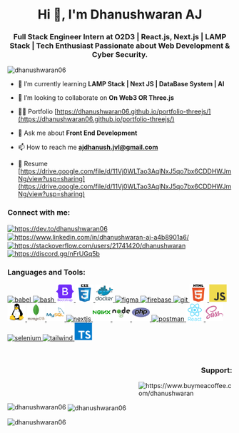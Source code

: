 <h1 align="center">Hi 👋, I'm Dhanushwaran AJ</h1>
<h3 align="center">Full Stack Engineer Intern at O2D3 | React.js, Next.js | LAMP Stack | Tech Enthusiast Passionate about Web Development & Cyber Security.</h3>
<!-- <img align="right" alt="Coding" width="400" src="https://cdn.dribbble.com/users/1162077/screenshots/3848914/programmer.gif"> -->
<p align="left"> <img src="https://komarev.com/ghpvc/?username=dhanushwaran06&label=Profile%20views&color=0e75b6&style=flat" alt="dhanushwaran06" /> </p>

- 🌱 I’m currently learning **LAMP Stack | Next JS | DataBase System | AI**

- 👯 I’m looking to collaborate on **On Web3 OR Three.js**

- 👨‍💻 Portfolio [https://dhanushwaran06.github.io/portfolio-threejs/](https://dhanushwaran06.github.io/portfolio-threejs/)

- 💬 Ask me about **Front End Development**

- 📫 How to reach me **ajdhanush.jvl@gmail.com**

- 📄 Resume [https://drive.google.com/file/d/11Vj0WLTao3AqlNxJ5qo7bx6CDDHWJmNg/view?usp=sharing](https://drive.google.com/file/d/11Vj0WLTao3AqlNxJ5qo7bx6CDDHWJmNg/view?usp=sharing)

<h3 align="left">Connect with me:</h3>
<p align="left">
<a href="https://dev.to/https://dev.to/dhanushwaran06" target="blank"><img align="center" src="https://raw.githubusercontent.com/rahuldkjain/github-profile-readme-generator/master/src/images/icons/Social/devto.svg" alt="https://dev.to/dhanushwaran06" height="30" width="40" /></a>
<a href="https://linkedin.com/in/https://www.linkedin.com/in/dhanushwaran-aj-a4b8901a6/" target="blank"><img align="center" src="https://raw.githubusercontent.com/rahuldkjain/github-profile-readme-generator/master/src/images/icons/Social/linked-in-alt.svg" alt="https://www.linkedin.com/in/dhanushwaran-aj-a4b8901a6/" height="30" width="40" /></a>
<a href="https://stackoverflow.com/users/https://stackoverflow.com/users/21741420/dhanushwaran" target="blank"><img align="center" src="https://raw.githubusercontent.com/rahuldkjain/github-profile-readme-generator/master/src/images/icons/Social/stack-overflow.svg" alt="https://stackoverflow.com/users/21741420/dhanushwaran" height="30" width="40" /></a>
<a href="https://discord.gg/https://discord.gg/nFrUGq5b" target="blank"><img align="center" src="https://raw.githubusercontent.com/rahuldkjain/github-profile-readme-generator/master/src/images/icons/Social/discord.svg" alt="https://discord.gg/nFrUGq5b" height="30" width="40" /></a>
</p>

<h3 align="left">Languages and Tools:</h3>
<p align="left"> <a href="https://babeljs.io/" target="_blank" rel="noreferrer"> <img src="https://www.vectorlogo.zone/logos/babeljs/babeljs-icon.svg" alt="babel" width="40" height="40"/> </a> <a href="https://www.gnu.org/software/bash/" target="_blank" rel="noreferrer"> <img src="https://www.vectorlogo.zone/logos/gnu_bash/gnu_bash-icon.svg" alt="bash" width="40" height="40"/> </a> <a href="https://getbootstrap.com" target="_blank" rel="noreferrer"> <img src="https://raw.githubusercontent.com/devicons/devicon/master/icons/bootstrap/bootstrap-plain-wordmark.svg" alt="bootstrap" width="40" height="40"/> </a> <a href="https://www.w3schools.com/css/" target="_blank" rel="noreferrer"> <img src="https://raw.githubusercontent.com/devicons/devicon/master/icons/css3/css3-original-wordmark.svg" alt="css3" width="40" height="40"/> </a> <a href="https://www.docker.com/" target="_blank" rel="noreferrer"> <img src="https://raw.githubusercontent.com/devicons/devicon/master/icons/docker/docker-original-wordmark.svg" alt="docker" width="40" height="40"/> </a> <a href="https://www.figma.com/" target="_blank" rel="noreferrer"> <img src="https://www.vectorlogo.zone/logos/figma/figma-icon.svg" alt="figma" width="40" height="40"/> </a> <a href="https://firebase.google.com/" target="_blank" rel="noreferrer"> <img src="https://www.vectorlogo.zone/logos/firebase/firebase-icon.svg" alt="firebase" width="40" height="40"/> </a> <a href="https://git-scm.com/" target="_blank" rel="noreferrer"> <img src="https://www.vectorlogo.zone/logos/git-scm/git-scm-icon.svg" alt="git" width="40" height="40"/> </a> <a href="https://www.w3.org/html/" target="_blank" rel="noreferrer"> <img src="https://raw.githubusercontent.com/devicons/devicon/master/icons/html5/html5-original-wordmark.svg" alt="html5" width="40" height="40"/> </a> <a href="https://developer.mozilla.org/en-US/docs/Web/JavaScript" target="_blank" rel="noreferrer"> <img src="https://raw.githubusercontent.com/devicons/devicon/master/icons/javascript/javascript-original.svg" alt="javascript" width="40" height="40"/> </a> <a href="https://www.linux.org/" target="_blank" rel="noreferrer"> <img src="https://raw.githubusercontent.com/devicons/devicon/master/icons/linux/linux-original.svg" alt="linux" width="40" height="40"/> </a> <a href="https://www.mongodb.com/" target="_blank" rel="noreferrer"> <img src="https://raw.githubusercontent.com/devicons/devicon/master/icons/mongodb/mongodb-original-wordmark.svg" alt="mongodb" width="40" height="40"/> </a> <a href="https://www.mysql.com/" target="_blank" rel="noreferrer"> <img src="https://raw.githubusercontent.com/devicons/devicon/master/icons/mysql/mysql-original-wordmark.svg" alt="mysql" width="40" height="40"/> </a> <a href="https://nextjs.org/" target="_blank" rel="noreferrer"> <img src="https://cdn.worldvectorlogo.com/logos/nextjs-2.svg" alt="nextjs" width="40" height="40"/> </a> <a href="https://www.nginx.com" target="_blank" rel="noreferrer"> <img src="https://raw.githubusercontent.com/devicons/devicon/master/icons/nginx/nginx-original.svg" alt="nginx" width="40" height="40"/> </a> <a href="https://nodejs.org" target="_blank" rel="noreferrer"> <img src="https://raw.githubusercontent.com/devicons/devicon/master/icons/nodejs/nodejs-original-wordmark.svg" alt="nodejs" width="40" height="40"/> </a> <a href="https://www.php.net" target="_blank" rel="noreferrer"> <img src="https://raw.githubusercontent.com/devicons/devicon/master/icons/php/php-original.svg" alt="php" width="40" height="40"/> </a> <a href="https://postman.com" target="_blank" rel="noreferrer"> <img src="https://www.vectorlogo.zone/logos/getpostman/getpostman-icon.svg" alt="postman" width="40" height="40"/> </a> <a href="https://reactjs.org/" target="_blank" rel="noreferrer"> <img src="https://raw.githubusercontent.com/devicons/devicon/master/icons/react/react-original-wordmark.svg" alt="react" width="40" height="40"/> </a> <a href="https://sass-lang.com" target="_blank" rel="noreferrer"> <img src="https://raw.githubusercontent.com/devicons/devicon/master/icons/sass/sass-original.svg" alt="sass" width="40" height="40"/> </a> <a href="https://www.selenium.dev" target="_blank" rel="noreferrer"> <img src="https://raw.githubusercontent.com/detain/svg-logos/780f25886640cef088af994181646db2f6b1a3f8/svg/selenium-logo.svg" alt="selenium" width="40" height="40"/> </a> <a href="https://tailwindcss.com/" target="_blank" rel="noreferrer"> <img src="https://www.vectorlogo.zone/logos/tailwindcss/tailwindcss-icon.svg" alt="tailwind" width="40" height="40"/> </a> <a href="https://www.typescriptlang.org/" target="_blank" rel="noreferrer"> <img src="https://raw.githubusercontent.com/devicons/devicon/master/icons/typescript/typescript-original.svg" alt="typescript" width="40" height="40"/> </a> </p> <br>

<h3 align="right">Support:</h3>
<p><a href="https://www.buymeacoffee.com/https://www.buymeacoffee.com/dhanushwaran"> <img align="right" src="https://cdn.buymeacoffee.com/buttons/v2/default-yellow.png" height="50" width="210" alt="https://www.buymeacoffee.com/dhanushwaran" /></a></p><br><br>

<p><img align="left" src="https://github-readme-stats.vercel.app/api/top-langs?username=dhanushwaran06&show_icons=true&locale=en&layout=compact" alt="dhanushwaran06" /></p>

<p>&nbsp;<img align="center" src="https://github-readme-stats.vercel.app/api?username=dhanushwaran06&show_icons=true&locale=en" alt="dhanushwaran06" /></p>

<p><img align="center" src="https://github-readme-streak-stats.herokuapp.com/?user=dhanushwaran06&" alt="dhanushwaran06" /></p>
